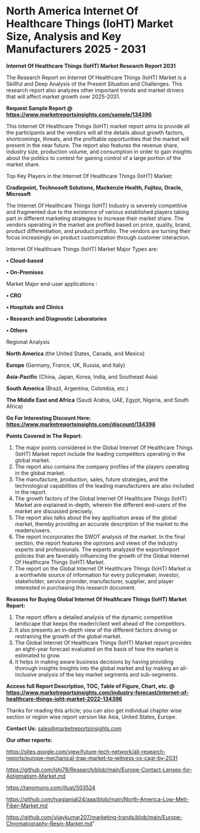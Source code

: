  # North America Internet Of Healthcare Things (IoHT) Market Size, Analysis and Key Manufacturers 2025 - 2031

<strong>Internet Of Healthcare Things (IoHT) Market Research Report 2031</strong>

The Research Report on Internet Of Healthcare Things (IoHT) Market is a Skillful and Deep Analysis of the Present Situation and Challenges. This research report also analyzes other important trends and market drivers that will affect market growth over 2025-2031.

<strong>Request Sample Report @ <a href=https://www.marketreportsinsights.com/sample/134396>https://www.marketreportsinsights.com/sample/134396</a></strong>

This Internet Of Healthcare Things (IoHT) market report aims to provide all the participants and the vendors will all the details about growth factors, shortcomings, threats, and the profitable opportunities that the market will present in the near future. The report also features the revenue share, industry size, production volume, and consumption in order to gain insights about the politics to contest for gaining control of a large portion of the market share.

Top Key Players in the Internet Of Healthcare Things (IoHT) Market:

<strong>Cradlepoint, Technosoft Solutions, Mackenzie Health, Fujitsu, Oracle, Microsoft</strong>

The Internet Of Healthcare Things (IoHT) Industry is severely competitive and fragmented due to the existence of various established players taking part in different marketing strategies to increase their market share. The vendors operating in the market are profiled based on price, quality, brand, product differentiation, and product portfolio. The vendors are turning their focus increasingly on product customization through customer interaction.

Internet Of Healthcare Things (IoHT) Market Major Types are:

<strong>• Cloud-based

• On-Premises</strong>

Market Major end-user applications :

<strong>• CRO

• Hospitals and Clinics

• Research and Diagnostic Laboratories

• Others</strong>

Regional Analysis

</u><strong><b>North America</b></strong> (the United States, Canada, and Mexico)

<strong><b>Europe </b></strong>(Germany, France, UK, Russia, and Italy)

<strong><b>Asia-Pacific</b></strong> (China, Japan, Korea, India, and Southeast Asia)

<strong><b>South America</b></strong> (Brazil, Argentina, Colombia, etc.)

<strong><b>The Middle East and Africa</b></strong> (Saudi Arabia, UAE, Egypt, Nigeria, and South Africa)

<strong>Go For Interesting Discount Here: <a href=https://www.marketreportsinsights.com/discount/134396>https://www.marketreportsinsights.com/discount/134396</a></strong>

<strong>Points Covered in The Report:</strong>
<ol>
  <li>The major points considered in the Global Internet Of Healthcare Things (IoHT) Market report include the leading competitors operating in the global market.</li>
  <li>The report also contains the company profiles of the players operating in the global market.</li>
  <li>The manufacture, production, sales, future strategies, and the technological capabilities of the leading manufacturers are also included in the report.</li>
  <li>The growth factors of the Global Internet Of Healthcare Things (IoHT) Market are explained in-depth, wherein the different end-users of the market are discussed precisely.</li>
  <li>The report also talks about the key application areas of the global market, thereby providing an accurate description of the market to the readers/users.</li>
  <li>The report incorporates the SWOT analysis of the market. In the final section, the report features the opinions and views of the industry experts and professionals. The experts analyzed the export/import policies that are favorably influencing the growth of the Global Internet Of Healthcare Things (IoHT) Market.</li>
  <li>The report on the Global Internet Of Healthcare Things (IoHT) Market is a worthwhile source of information for every policymaker, investor, stakeholder, service provider, manufacturer, supplier, and player interested in purchasing this research document.</li>
</ol>
<strong>Reasons for Buying Global Internet Of Healthcare Things (IoHT) Market Report:</strong>

<ol>
  <li>The report offers a detailed analysis of the dynamic competitive landscape that keeps the reader/client well ahead of the competitors.</li>
  <li>It also presents an in-depth view of the different factors driving or restraining the growth of the global market.</li>
  <li>The Global Internet Of Healthcare Things (IoHT) Market report provides an eight-year forecast evaluated on the basis of how the market is estimated to grow.</li>
  <li>It helps in making aware business decisions by having providing thorough insights insights into the global market and by making an all-inclusive analysis of the key market segments and sub-segments.</li>
</ol>
<strong>Access full Report Description, TOC, Table of Figure, Chart, etc. @ <a href=https://www.marketreportsinsights.com/industry-forecast/internet-of-healthcare-things-ioht-market-2022-134396>https://www.marketreportsinsights.com/industry-forecast/internet-of-healthcare-things-ioht-market-2022-134396</a></strong>


Thanks for reading this article; you can also get individual chapter wise section or region wise report version like Asia, United States, Europe.

<strong>Contact Us:</strong>
sales@marketreportsinsights.com

<strong>Our other reports:</strong>

<a href=https://sites.google.com/view/future-tech-network/all-research-reports/europe-mechanical-trap-market-to-witness-xx-cagr-by-2031>https://sites.google.com/view/future-tech-network/all-research-reports/europe-mechanical-trap-market-to-witness-xx-cagr-by-2031</a>

<a href=https://github.com/Ishi78/Research/blob/main/Europe-Contact-Lenses-for-Astigmatism-Market.md>https://github.com/Ishi78/Research/blob/main/Europe-Contact-Lenses-for-Astigmatism-Market.md</a>

<a href=https://tanomuno.com/illust/503524>https://tanomuno.com/illust/503524</a>

<a href=https://github.com/tyagianjali24/aaa/blob/main/North-America-Low-Melt-Fiber-Market.md>https://github.com/tyagianjali24/aaa/blob/main/North-America-Low-Melt-Fiber-Market.md</a>

<a href=https://github.com/vijaykumar207/marketing-trands/blob/main/Europe-Chromatography-Resin-Market.md>https://github.com/vijaykumar207/marketing-trands/blob/main/Europe-Chromatography-Resin-Market.md</a>"
